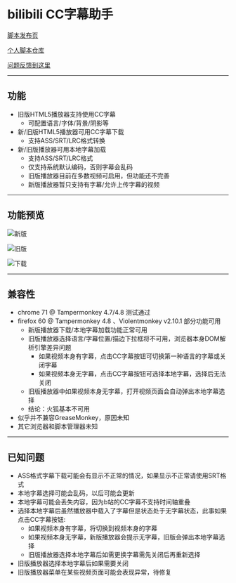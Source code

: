bilibili CC字幕助手
=======================

[脚本发布页](https://greasyfork.org/scripts/378513)

[个人脚本仓库](https://github.com/indefined/UserScripts)

[问题反馈到这里](https://github.com/indefined/UserScripts/issues)

-------------------------
## 功能

- 旧版HTML5播放器支持使用CC字幕
  - 可配置语言/字体/背景/阴影等
- 新/旧版HTML5播放器可用CC字幕下载
  - 支持ASS/SRT/LRC格式转换
- 新/旧版播放器可用本地字幕加载
  - 支持ASS/SRT/LRC格式
  - 仅支持系统默认编码，否则字幕会乱码
  - 旧版播放器目前在多数视频可启用，但功能还不完善
  - 新版播放器暂只支持有字幕/允许上传字幕的视频

-------------------------
## 功能预览

![新版](https://greasyfork.org/system/screenshots/screenshots/000/014/323/original/newPlayer.jpg)

![旧版](https://greasyfork.org/system/screenshots/screenshots/000/014/324/original/oldPlayer.jpg)

![下载](https://greasyfork.org/system/screenshots/screenshots/000/014/325/original/download.jpg)

-------------------------
## 兼容性

- chrome 71 @ Tampermonkey 4.7/4.8 测试通过
- firefox 60 @ Tampermonkey 4.8 、Violentmonkey v2.10.1 部分功能可用
  - 新版播放器下载/本地字幕加载功能正常可用
  - 旧版播放器选择语言/字幕位置/描边下拉框将不可用，浏览器本身DOM解析引擎差异问题
    - 如果视频本身有字幕，点击CC字幕按钮可切换第一种语言的字幕或关闭字幕
    - 如果视频本身无字幕，点击CC字幕按钮可选择本地字幕，选择后无法关闭
  - 旧版播放器中如果视频本身无字幕，打开视频页面会自动弹出本地字幕选择
  - 结论：火狐基本不可用
- 似乎并不兼容GreaseMonkey，原因未知
- 其它浏览器和脚本管理器未知

-------------------------
## 已知问题

- ASS格式字幕下载可能会有显示不正常的情况，如果显示不正常请使用SRT格式
- 本地字幕选择可能会乱码，以后可能会更新
- 本地字幕可能会丢失内容，因为b站的CC字幕不支持时间轴重叠
- 选择本地字幕后虽然播放器中载入了字幕但是状态处于无字幕状态，此事如果点击CC字幕按钮:
  - 如果视频本身有字幕，将切换到视频本身的字幕
  - 如果视频本身无字幕，新版播放器会提示无字幕，旧版会弹出本地字幕选择
  - 旧版播放器选择本地字幕后如需更换字幕需先关闭后再重新选择
- 旧版播放器选择本地字幕后如果需要关闭
- 旧版播放器菜单在某些视频页面可能会表现异常，待修复

